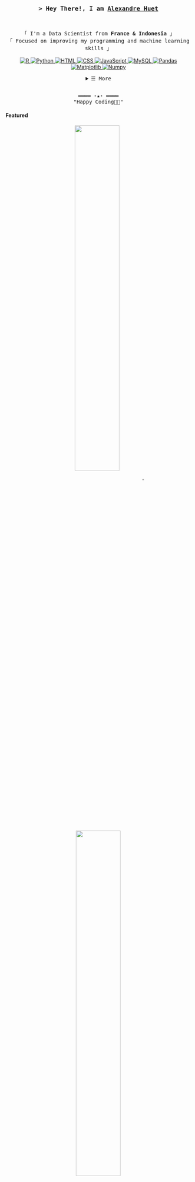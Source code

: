 <!-- February 5, 2025 -->

<!-- Title -->
<h3 align="center">
        <samp>&gt; Hey There!, I am
                <b><a target="_blank" href="https://github.com/SpectreAH">Alexandre Huet</a></b>
        </samp>
</h3>
<br>

<p align="center">
        <!-- Intro -->
        <samp>
                「 I'm a Data Scientist from <b>France & Indonesia</b> 」
                <br>
                「 Focused on improving my programming and machine learning skills</b> 」
                <br>
                <br>
        </samp>
        <!-- Technologies -->
        </a>
        <!-- R -->
        <a href="https://github.com/SpectreAH?tab=repositories" target="_blank"><img alt="R"
                        src="https://img.shields.io/badge/R-%23276DC3.svg?logo=r&logoColor=white">
        </a>    
        <!-- Python -->
        <a href="https://github.com/SpectreAH?tab=repositories" target="_blank"><img alt="Python"
                        src="https://img.shields.io/badge/python-3670A0?style=flat-square&logo=python&logoColor=ffdd54">
        </a>        
        <!-- HTML -->
        <a href="https://github.com/SpectreAH?tab=repositories" target="_blank"><img alt="HTML"
                        src="https://img.shields.io/badge/HTML-%23E34F26.svg?logo=html5&logoColor=white">
        </a>
        <!-- CSS -->
        <a href="https://github.com/SpectreAH?tab=repositories" target="_blank"><img alt="CSS"
                        src="https://img.shields.io/badge/CSS-1572B6?logo=css3&logoColor=fff">
        </a>  
        <!-- JavaScript -->
        <a href="https://github.com/SpectreAH?tab=repositories" target="_blank"><img alt="JavaScript"
                        src="https://img.shields.io/badge/-JavaScript-F7DF1E?style=flat-square&logo=JavaScript&logoColor=white">
        </a>   
        <!-- MySQL -->
        <a href="https://github.com/SpectreAH?tab=repositories" target="_blank"><img alt="MySQL"
                        src="https://img.shields.io/badge/MySQL-4479A1?logo=mysql&logoColor=fff">
        </a>    
        <!-- Pandas -->
        <a href="https://github.com/SpectreAH?tab=repositories" target="_blank"><img alt="Pandas"
                        src="https://img.shields.io/badge/Pandas-150458?logo=pandas&logoColor=fff">
        </a>
        <!-- Matplotlib -->
        <a href="https://github.com/SpectreAH?tab=repositories" target="_blank"><img alt="Matplotlib"
                        src="https://custom-icon-badges.demolab.com/badge/Matplotlib-71D291?logo=matplotlib&logoColor=fff">
        </a>
        <!-- Numpy -->
        <a href="https://github.com/SpectreAH?tab=repositories" target="_blank"><img alt="Numpy"
                        src="https://img.shields.io/badge/NumPy-4DABCF?logo=numpy&logoColor=fff">
        </a>
</p>

<!-- Details Section -->
<details align="center">
    <summary> <samp>&#9776; More</samp></summary>
    <p align="center">
        <br>
        <!-- Activity Widget -->
        <img alt="Alexandre Huet's GitHub Stats"
                src="https://github-readme-stats.vercel.app/api?username=SpectreAH&show_icons=true&theme=radical" />
        <br>
        <!-- Social Links -->
        <p>Find me on</p>
        <!-- Mail -->
        <a href="mailto:alexhuet59@gmail.com" target="_blank"><img alt="Mail"
                src="https://img.shields.io/badge/-Mail-EA4335?style=flat-square&logo=Gmail&logoColor=white">
        </a>
        <!-- Linkedin -->
        <a href="https://www.linkedin.com/in/alexandre-huet-2612b4276/" target="_blank"><img alt="Linkedin"
                src="https://custom-icon-badges.demolab.com/badge/LinkedIn%20-0A66C2?logo=linkedin-white&logoColor=fff">
        </a>
        <!-- Portfolio -->
        <a href="#" target="_blank"><img alt="Portfolio"
                src="https://img.shields.io/badge/Portfolio-Under_Construction-red">
        </a>
    </p>
</details>
<br>

<!-- Footer -->
<samp>
    <p align="center">
        ════ ⋆★⋆ ════
        <br>
        "Happy Coding👨‍💻"
    </p>
</samp>

<!-- Featured Repositories -->
#### Featured

<p align="center">
<a href="https://github.com/SpectreAH/Advanced-Machine-Learning-Personal-Project">
<img width='49%' align="center"src="https://github-readme-stats.vercel.app/api/pin/?username=SpectreAH&repo=Advanced-Machine-Learning-Personal-Project&border_color=02D892&bg_color=0D1117&title_color=C9D1D9&text_color=8B949E&icon_color=02D892" />
</a>
<span>&nbsp;</span>
<a href="https://github.com/SpectreAH/Dimensionality-Reduction-and-Clustering-IRIS-Dataset">
<img width='49%' align="center"src="https://github-readme-stats.vercel.app/api/pin/?username=SpectreAH&repo=Dimensionality-Reduction-and-Clustering-IRIS-Dataset&border_color=02D892&bg_color=0D1117&title_color=C9D1D9&text_color=8B949E&icon_color=02D892" />
</a>
</p>

<p align="center">
<a href="https://github.com/SpectreAH/Data-Wrangling-Preprocessing-PHD-and-MOOC-Dataset">
<img width='49%' align="center"src="https://github-readme-stats.vercel.app/api/pin/?username=SpectreAH&repo=Data-Wrangling-Preprocessing-PHD-and-MOOC-Dataset&border_color=02D892&bg_color=0D1117&title_color=C9D1D9&text_color=8B949E&icon_color=02D892" />
</a>
<span>&nbsp;</span>
<a href="https://github.com/SpectreAH/Text-Mining-and-NLP-with-Doctoral-Dissertations">
<img width='49%' align="center"src="https://github-readme-stats.vercel.app/api/pin/?username=SpectreAH&repo=Text-Mining-and-NLP-with-Doctoral-Dissertations&border_color=02D892&bg_color=0D1117&title_color=C9D1D9&text_color=8B949E&icon_color=02D892" />
</a>
</p>
